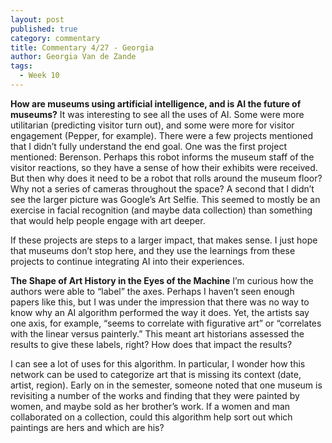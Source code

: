 ```yaml
---
layout: post
published: true
category: commentary
title: Commentary 4/27 - Georgia
author: Georgia Van de Zande
tags:
  - Week 10
---
```

**How are museums using artificial intelligence, and is AI the future of museums?**
It was interesting to see all the uses of AI. Some were more utilitarian (predicting visitor turn out), and some were more for visitor engagement (Pepper, for example). There were a few projects mentioned that I didn’t fully understand the end goal. One was the first project mentioned: Berenson. Perhaps this robot informs the museum staff of the visitor reactions, so they have a sense of how their exhibits were received. But then why does it need to be a robot that rolls around the museum floor? Why not a series of cameras throughout the space? A second that I didn’t see the larger picture was Google’s Art Selfie. This seemed to mostly be an exercise in facial recognition (and maybe data collection) than something that would help people engage with art deeper. 

If these projects are steps to a larger impact, that makes sense. I just hope that museums don’t stop here, and they use the learnings from these projects to continue integrating AI into their experiences. 


**The Shape of Art History in the Eyes of the Machine**
I’m curious how the authors were able to “label” the axes. Perhaps I haven’t seen enough papers like this, but I was under the impression that there was no way to know why an AI algorithm performed the way it does. Yet, the artists say one axis, for example, “seems to correlate with figurative art” or “correlates with the linear versus painterly.” This meant art historians assessed the results to give these labels, right? How does that impact the results?

I can see a lot of uses for this algorithm. In particular, I wonder how this network can be used to categorize art that is missing its context (date, artist, region). Early on in the semester, someone noted that one museum is revisiting a number of the works and finding that they were painted by women, and maybe sold as her brother’s work. If a women and man collaborated on a collection, could this algorithm help sort out which paintings are hers and which are his?
